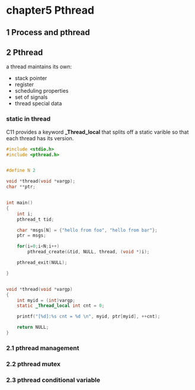 # chapter5 Pthread

## 1 Process and pthread

## 2 Pthread
a thread maintains its own:  
* stack pointer
* register
* scheduling properties
* set of signals
* thread special data


### static in thread
C11 provides a keyword **_Thread_local** that splits off a static varible so that each thread has its version.
```c
#include <stdio.h>
#include <pthread.h>


#define N 2

void *thread(void *vargp);
char **ptr;


int main()
{
    int i;
    pthread_t tid;

    char *msgs[N] = {"hello from foo", "hello from bar"};
    ptr = msgs;

    for(i=0;i<N;i++)
        pthread_create(&tid, NULL, thread, (void *)i);

    pthread_exit(NULL);

}


void *thread(void *vargp)
{
    int myid = (int)vargp;
    static _Thread_local int cnt = 0;

    printf("[%d]:%s cnt = %d \n", myid, ptr[myid], ++cnt);

    return NULL;
}

```
### 2.1 pthread management
### 2.2 pthread mutex
### 2.3 pthread conditional variable
